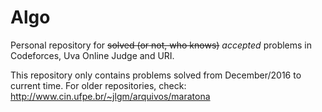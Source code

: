 # Algo

Personal repository for ~~solved (or not, who knows)~~ *accepted* problems in Codeforces, Uva Online Judge and URI.

This repository only contains problems solved from December/2016 to current time. For older repositories, check: http://www.cin.ufpe.br/~jlgm/arquivos/maratona
